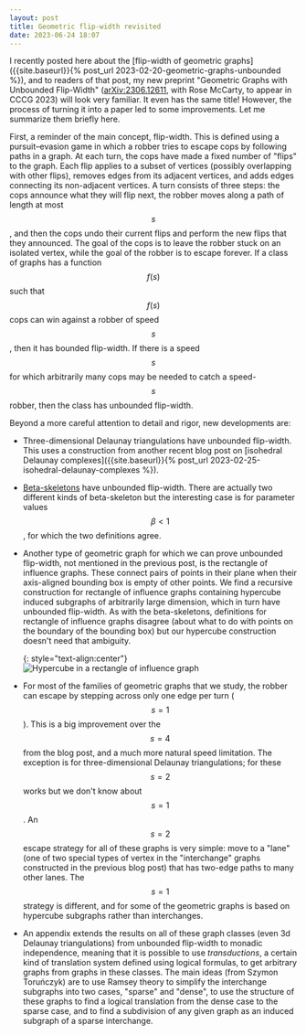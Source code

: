 ```yaml
---
layout: post
title: Geometric flip-width revisited
date: 2023-06-24 18:07
---
```

I recently posted here about the [flip-width of geometric graphs]({{site.baseurl}}{% post_url 2023-02-20-geometric-graphs-unbounded %}), and to readers of that post, my new preprint "Geometric Graphs with Unbounded Flip-Width" ([arXiv:2306.12611](http://arxiv.org/abs/2306.12611), with Rose McCarty, to appear in CCCG 2023) will look very familiar. It even has the same title! However, the process of turning it into a paper led to some improvements. Let me summarize them briefly here.

First, a reminder of the main concept, flip-width. This is defined using a pursuit–evasion game in which a robber tries to escape cops by following paths in a graph. At each turn, the cops have made a fixed number of "flips" to the graph. Each flip applies to a subset of vertices (possibly overlapping with other flips), removes edges from its adjacent vertices, and adds edges connecting its non-adjacent vertices. A turn consists of three steps: the cops announce what they will flip next, the robber moves along a path of length at most $$s$$, and then the cops undo their current flips and perform the new flips that they announced. The goal of the cops is to leave the robber stuck on an isolated vertex, while the goal of the robber is to escape forever. If a class of graphs has a function $$f(s)$$ such that $$f(s)$$ cops can win against a robber of speed $$s$$, then it has bounded flip-width. If there is a speed $$s$$ for which arbitrarily many cops may be needed to catch a speed-$$s$$ robber, then the class has unbounded flip-width.

Beyond a more careful attention to detail and rigor, new developments are:

* Three-dimensional Delaunay triangulations have unbounded flip-width. This uses a construction from another recent blog post on [isohedral Delaunay complexes]({{site.baseurl}}{% post_url 2023-02-25-isohedral-delaunay-complexes %}).

* [Beta-skeletons](https://en.wikipedia.org/wiki/Beta_skeleton) have unbounded flip-width. There are actually two different kinds of beta-skeleton but the interesting case is for parameter values $$\beta<1$$, for which the two definitions agree.

* Another type of geometric graph for which we can prove unbounded flip-width, not mentioned in the previous post, is the rectangle of influence graphs. These connect pairs of points in their plane when their axis-aligned bounding box is empty of other points. We find a recursive construction for rectangle of influence graphs containing hypercube induced subgraphs of arbitrarily large dimension, which in turn have unbounded flip-width. As with the beta-skeletons, definitions for rectangle of influence graphs disagree (about what to do with points on the boundary of the bounding box) but our hypercube construction doesn't need that ambiguity.

  {: style="text-align:center"}
![Hypercube in a rectangle of influence graph]({{site.baseurl}}/assets/2023/empty-rectangle.svg)

* For most of the families of geometric graphs that we study, the robber can escape by stepping across only one edge per turn ($$s=1$$). This is a big improvement over the $$s=4$$ from the blog post, and a much more natural speed limitation. The exception is for three-dimensional Delaunay triangulations; for these $$s=2$$ works but we don't know about $$s=1$$. An $$s=2$$ escape strategy for all of these graphs is very simple: move to a "lane" (one of two special types of vertex in the "interchange" graphs constructed in the previous blog post) that has two-edge paths to many other lanes. The $$s=1$$ strategy is different, and for some of the geometric graphs is based on hypercube subgraphs rather than interchanges.

* An appendix extends the results on all of these graph classes (even 3d Delaunay triangulations) from unbounded flip-width to monadic independence, meaning that it is possible to use _transductions_, a certain kind of translation system defined using logical formulas, to get arbitrary graphs from graphs in these classes. The main ideas (from Szymon Toruńczyk) are to use Ramsey theory to simplify the interchange subgraphs into two cases, "sparse" and "dense", to use the structure of these graphs to find a logical translation from the dense case to the sparse case, and to find a subdivision of any given graph as an induced subgraph of a sparse interchange.
